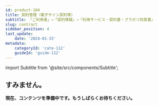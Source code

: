 ```yaml
---
id: product-104
title: 契約管理（電子サイン契約等）
subtitle: 「ご利用者」→「契約情報」→「利用サービス・契約書・プラポリ同意書」
slug: contract
sidebar_position: 4
last_update: 
    date: '2024-01-15'
metadata: 
    categoryId: 'cate-112'
    guideId: 'guide-112'
---
```


import Subtitle from '@site/src/components/Subtitle';

<Subtitle text={frontMatter.subtitle} />

## すみません。

**現在、コンテンツを準備中です。もうしばらくお待ちください。**